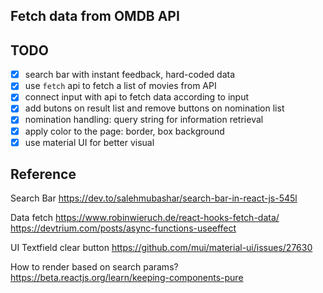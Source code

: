 ## Fetch data from OMDB API
## TODO
- [x] search bar with instant feedback, hard-coded data
- [x] use `fetch` api to fetch a list of movies from API
- [x] connect input with api to fetch data according to input
- [x] add butons on result list and remove buttons on nomination list
- [x] nomination handling: query string for information retrieval
- [x] apply color to the page: border, box background
- [x] use material UI for better visual

## Reference
Search Bar
https://dev.to/salehmubashar/search-bar-in-react-js-545l

Data fetch
https://www.robinwieruch.de/react-hooks-fetch-data/
https://devtrium.com/posts/async-functions-useeffect

UI
Textfield clear button 
https://github.com/mui/material-ui/issues/27630

How to render based on search params?
https://beta.reactjs.org/learn/keeping-components-pure